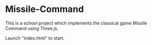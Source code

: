 # Missile-Command

This is a school project which implements the classical game Missile Command using Three.js.

Launch "index.html" to start.
